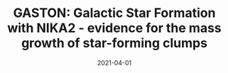 ---
title: "GASTON: Galactic Star Formation with NIKA2 - evidence for the mass growth of star-forming clumps"
collection: "publications"
category: "co_papers"
permalink: /publications/2021MNRAS5024576R
link: https://ui.adsabs.harvard.edu/abs/2021MNRAS.502.4576R/abstract
date: 2021-04-01
venue: "Monthly Notices of the Royal Astronomical Society"
citation: "The CHEX-MATE Collaboration, :, Arnaud, M., et al. (2020), arXiv e-prints, arXiv:2010.11972."
---